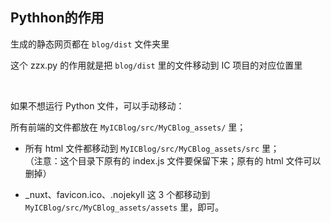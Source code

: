 ## Pythhon的作用

生成的静态网页都在 `blog/dist` 文件夹里

这个 zzx.py 的作用就是把 `blog/dist` 里的文件移动到 IC 项目的对应位置里

<br>

如果不想运行 Python 文件，可以手动移动：

所有前端的文件都放在 `MyICBlog/src/MyCBlog_assets/` 里；

* 所有 html 文件都移动到 `MyICBlog/src/MyCBlog_assets/src` 里；             
 （注意：这个目录下原有的 index.js 文件要保留下来；原有的 html 文件可以删掉）

* _nuxt、favicon.ico、.nojekyll 这 3 个都移动到 `MyICBlog/src/MyCBlog_assets/assets` 里，即可。
